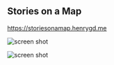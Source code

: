 ## Stories on a Map

https://storiesonamap.henrygd.me

![screen shot](http://i.imgur.com/vbPrlAr.jpg)

![screen shot](http://i.imgur.com/84AqRLx.jpg)